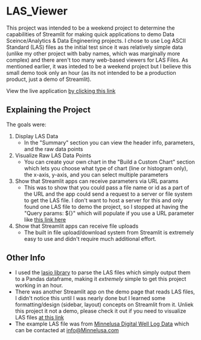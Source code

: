 # LAS_Viewer

This project was intended to be a weekend project to determine the capabilities of Streamlit for making quick applications to demo Data Sceince/Analytics & Data Engineering projects. I chose to use Log ASCII Standard (LAS) files as the initial test since it was relatively simple data (unlike my other project with baby names, which was marginally more complex) and there aren't too many web-based viewers for LAS Files. As mentioned earlier, it was inteded to be a weekend project but I believe this small demo took only an hour (as its not intended to be a production product, just a demo of Streamlit).

View the live application [by clicking this link](https://share.streamlit.io/petermorrison1/las_viewer/main/main.py)

## Explaining the Project
The goals were:
1. Display LAS Data
    * In the "Summary" section you can view the header info, parameters, and the raw data points
2. Visualize Raw LAS Data Points
    * You can create your own chart in the "Build a Custom Chart" section which lets you choose what type of chart (line or histogram only), the x-axis, y-axis, and you can select multiple parameters
3. Show that Streamlit apps can receive parameters via URL params
    * This was to show that you could pass a file name or id as a part of the URL and the app could send a request to a server or file system to get the LAS file. I don't want to host a server for this and only found one LAS file to demo the project, so I stopped at having the "Query params: ${}" which will populate if you use a URL parameter like [this link here](https://share.streamlit.io/petermorrison1/las_viewer/main/main.py?paramtest=hi)
4. Show that Streamlit apps can receive file uploads
    * The built in file upload/download system from Streamlit is extremely easy to use and didn't require much additional effort. 

## Other Info
* I used the [lasio library](https://lasio.readthedocs.io/en/latest/) to parse the LAS files which simply output them to a Pandas dataframe, making it _extremely_ simple to get this project working in an hour. 
* There was another Streamlit app on the demo page that reads LAS files, I didn't notice this until I was nearly done but I learned some formatting/design (sidebar, layout) concepts on Streamlit from it. Unliek this project it not a demo, please check it out if you need to visualize LAS files [at this link](https://github.com/andymcdgeo/las_explorer)
* The example LAS file was from [Minnelusa Digital Well Log Data](www.Minnelusa.com) which can be contacted at [info@Minnelusa.com](info@Minnelusa.com)
